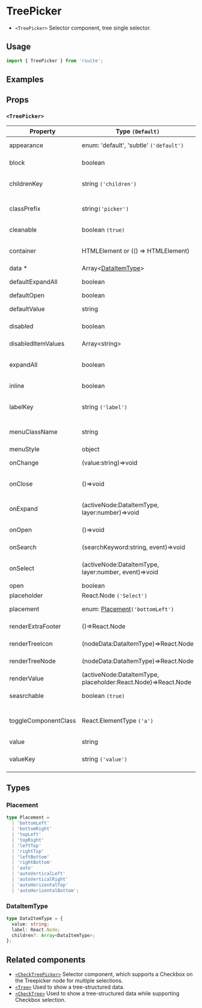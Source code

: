 # TreePicker

- `<TreePicker>` Selector component, tree single selector.

## Usage

```js
import { TreePicker } from 'rsuite';
```

## Examples

<!--{demo}-->

## Props

### `<TreePicker>`

| Property             | Type `(Default)`                                              | Description                                     |
| -------------------- | ------------------------------------------------------------- | ----------------------------------------------- |
| appearance           | enum: 'default', 'subtle' `('default')`                       | Set picker appearence                           |
| block                | boolean                                                       | Blocking an entire row                          |
| childrenKey          | string `('children')`                                         | Tree data structure Children property name      |
| classPrefix          | string`('picker')`                                            | The prefix of the component CSS class           |
| cleanable            | boolean `(true)`                                              | Set whether you can clear                       |
| container            | HTMLElement or (() => HTMLElement)                            | Sets the rendering container                    |
| data \*              | Array&lt;[DataItemType](#DataItemType)&gt;                    | Tree data                                       |
| defaultExpandAll     | boolean                                                       | Expand all nodes By default                     |
| defaultOpen          | boolean                                                       | Open by default                                 |
| defaultValue         | string                                                        | Default selected Value                          |
| disabled             | boolean                                                       | Whether to disable Picker                       |
| disabledItemValues   | Array&lt;string&gt;                                           | Disable item by value                           |
| expandAll            | boolean                                                       | Expand or unExpand all nodes(Controlled)        |
| inline               | boolean                                                       | Whether inline display tree                     |
| labelKey             | string `('label')`                                            | Tree data structure Label property name         |
| menuClassName        | string                                                        | A css class to apply to the Menu DOM node       |
| menuStyle            | object                                                        | style for Menu                                  |
| onChange             | (value:string)=>void                                          | Callback function for data change               |
| onClose              | ()=>void                                                      | Close Dropdown callback functions               |
| onExpand             | (activeNode:DataItemType, layer:number)=>void                 | Callback When tree node is displayed            |
| onOpen               | ()=>void                                                      | Open Dropdown callback function                 |
| onSearch             | (searchKeyword:string, event)=>void                           | Search callback function                        |
| onSelect             | (activeNode:DataItemType, layer:number, event)=>void          | Callback function after selecting tree node     |
| open                 | boolean                                                       | Open (Controlled)                               |
| placeholder          | React.Node `('Select')`                                       | Placeholder                                     |
| placement            | enum: [Placement](#Placement)`('bottomLeft')`                 | Expand placement                                |
| renderExtraFooter    | ()=>React.Node                                                | Customizing footer Content                      |
| renderTreeIcon       | (nodeData:DataItemType)=>React.Node                           | Custom Render icon                              |
| renderTreeNode       | (nodeData:DataItemType)=>React.Node                           | Custom Render tree Node                         |
| renderValue          | (activeNode:DataItemType, placeholder:React.Node)=>React.Node | Custom Render Placeholder                       |
| seasrchable          | boolean `(true)`                                              | Set whether you can search                      |
| toggleComponentClass | React.ElementType `('a')`                                     | You can use a custom element for this component |
| value                | string                                                        | Selected value                                  |
| valueKey             | string `('value')`                                            | Tree data Structure Value property name         |

## Types

### Placement

```ts
type Placement =
  | 'bottomLeft'
  | 'bottomRight'
  | 'topLeft'
  | 'topRight'
  | 'leftTop'
  | 'rightTop'
  | 'leftBottom'
  | 'rightBottom'
  | 'auto'
  | 'autoVerticalLeft'
  | 'autoVerticalRight'
  | 'autoHorizontalTop'
  | 'autoHorizontalBottom';
```

### DataItemType

```ts
type DataItemType = {
  value: string;
  label: React.Node;
  children?: Array<DataItemType>;
};
```

## Related components

- [`<CheckTreePicker>`](./check-tree-picker) Selector component, which supports a Checkbox on the Treepicker node for multiple selections.
- [`<Tree>`](./tree) Used to show a tree-structured data.
- [`<CheckTree>`](./check-tree) Used to show a tree-structured data while supporting Checkbox selection.
